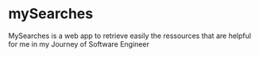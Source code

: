 # mySearches
MySearches is a web app to retrieve easily the ressources that are helpful for me in my Journey of Software Engineer
